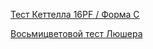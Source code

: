 
[Тест Кеттелла 16PF / Форма C](https://psytests.org/result?v=ctlC67b6ZvyofkfoVvZ-4oas)

[Восьмицветовой тест Люшера](https://psytests.org/result?v=lus1fCIxTAm)
